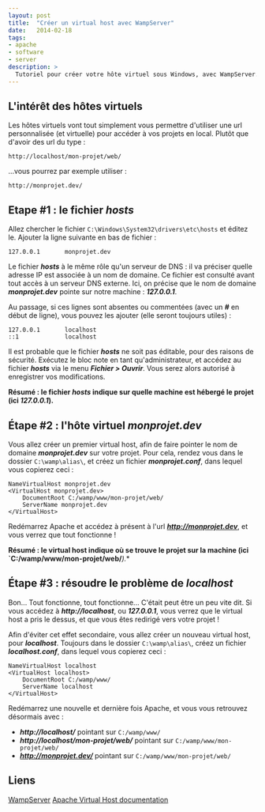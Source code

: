 ```yaml
---
layout: post
title:  "Créer un virtual host avec WampServer"
date:   2014-02-18
tags:
- apache
- software
- server
description: >
  Tutoriel pour créer votre hôte virtuel sous Windows, avec WampServer.
---
```


## L'intérêt des hôtes virtuels

Les hôtes virtuels vont tout simplement vous permettre d'utiliser une url personnalisée (et virtuelle) pour accéder à vos projets en local. Plutôt que d'avoir des url du type :

	http://localhost/mon-projet/web/

...vous pourrez par exemple utiliser :

	http://monprojet.dev/

## Etape #1 : le fichier ***hosts***

Allez chercher le fichier `C:\Windows\System32\drivers\etc\hosts` et éditez le.
Ajouter la ligne suivante en bas de fichier :

    127.0.0.1       monprojet.dev

Le fichier ***hosts*** à le même rôle qu'un serveur de DNS : il va préciser quelle adresse IP est associée à un nom de domaine. Ce fichier est consulté avant tout accès à un serveur DNS externe. Ici, on précise que le nom de domaine ***monprojet.dev*** pointe sur notre machine : ***127.0.0.1***.

Au passage, si ces lignes sont absentes ou commentées (avec un ***#*** en début de ligne), vous pouvez les ajouter (elle seront toujours utiles) :

    127.0.0.1       localhost
    ::1             localhost

Il est probable que le fichier ***hosts*** ne soit pas éditable, pour des raisons de sécurité. Exécutez le bloc note en tant qu'administrateur, et accédez au fichier ***hosts*** via le menu ***Fichier > Ouvrir***. Vous serez alors autorisé à enregistrer vos modifications.

**Résumé : le fichier ***hosts*** indique sur quelle machine est hébergé le projet (ici ***127.0.0.1***).**

## Étape #2 : l'hôte virtuel ***monprojet.dev***

Vous allez créer un premier virtual host, afin de faire pointer le nom de domaine ***monprojet.dev*** sur votre projet.
Pour cela, rendez vous dans le dossier `C:\wamp\alias\`, et créez un fichier ***monprojet.conf***, dans lequel vous copierez ceci :

	NameVirtualHost monprojet.dev
	<VirtualHost monprojet.dev>
		DocumentRoot C:/wamp/www/mon-projet/web/
		ServerName monprojet.dev
	</VirtualHost>

Redémarrez Apache et accédez à présent à l'url ***http://monprojet.dev***, et vous verrez que tout fonctionne !

**Résumé : le virtual host indique où se trouve le projet sur la machine (ici `C:/wamp/www/mon-projet/web/***).**

## Étape #3 : résoudre le problème de ***localhost***

Bon... Tout fonctionne, tout fonctionne... C'était peut être un peu vite dit.
Si vous accédez à ***http://localhost***, ou ***127.0.0.1***, vous verrez que le virtual host a pris le dessus, et que vous êtes redirigé vers votre projet !

Afin d'éviter cet effet secondaire, vous allez créer un nouveau virtual host, pour ***localhost***. Toujours dans le dossier `C:\wamp\alias\`, créez un fichier ***localhost.conf***, dans lequel vous copierez ceci :

	NameVirtualHost localhost
	<VirtualHost localhost>
		DocumentRoot C:/wamp/www/
		ServerName localhost
	</VirtualHost>

Redémarrez une nouvelle et dernière fois Apache, et vous vous retrouvez désormais avec :

- ***http://localhost/*** pointant sur `C:/wamp/www/`
- ***http://localhost/mon-projet/web/*** pointant sur `C:/wamp/www/mon-projet/web/`
- ***http://monprojet.dev/*** pointant sur `C:/wamp/www/mon-projet/web/`

## Liens
[WampServer](https://www.wampserver.com/)
[Apache Virtual Host documentation](https://httpd.apache.org/docs/current/vhosts/)